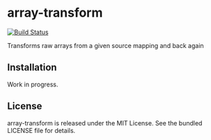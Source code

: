 array-transform
===============

[![Build Status](https://travis-ci.org/martinohmann/array-transform.svg?branch=master)](https://travis-ci.org/martinohmann/array-transform)

Transforms raw arrays from a given source mapping and back again

Installation
------------

Work in progress.

License
-------

array-transform is released under the MIT License. See the bundled LICENSE file for details.

